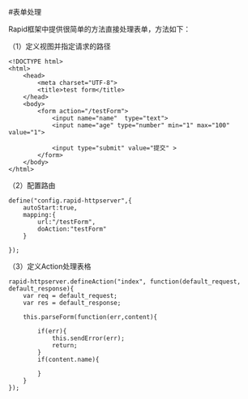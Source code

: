 #表单处理

Rapid框架中提供很简单的方法直接处理表单，方法如下：

（1）定义视图并指定请求的路径


	<!DOCTYPE html>
	<html>
		<head>
			<meta charset="UTF-8">
			<title>test form</title>
		</head>
		<body>
			<form action="/testForm">
    			<input name="name"  type="text">
    			<input name="age" type="number" min="1" max="100" value="1">
    
    			<input type="submit" value="提交" >
			</form>
		</body>
	</html>
	
（2）配置路由


	define("config.rapid-httpserver",{
		autoStart:true,
		mapping:{
			url:"/testForm",
			doAction:"testForm"
		}
		
	});
	
（3）定义Action处理表格

	rapid-httpserver.defineAction("index", function(default_request, default_response){
    	var req = default_request;
    	var res = default_response;
    	
    	this.parseForm(function(err,content){
    	
    		if(err){
	 			this.sendError(err);
	 			return;
	 		}
	 		if(content.name){
	 			
	 		}  	
    	}
	});
	